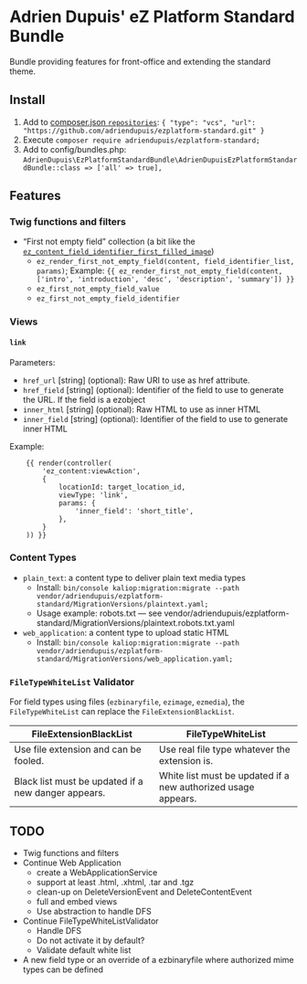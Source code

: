 Adrien Dupuis' eZ Platform Standard Bundle
==========================================

Bundle providing features for front-office and extending the standard theme.

Install
-------

1. Add to [composer.json `repositories`](https://getcomposer.org/doc/04-schema.md#repositories): `{ "type": "vcs", "url": "https://github.com/adriendupuis/ezplatform-standard.git" }`
1. Execute `composer require adriendupuis/ezplatform-standard;`
1. Add to config/bundles.php: `AdrienDupuis\EzPlatformStandardBundle\AdrienDupuisEzPlatformStandardBundle::class => ['all' => true],`

Features
--------

### Twig functions and filters

* “First not empty field” collection (a bit like the [`ez_content_field_identifier_first_filled_image`](https://doc.ibexa.co/en/master/guide/twig_functions_reference/#ez_content_field_identifier_first_filled_image))
  - `ez_render_first_not_empty_field(content, field_identifier_list, params)`; Example: `{{ ez_render_first_not_empty_field(content, ['intro', 'introduction', 'desc', 'description', 'summary']) }}`
  - `ez_first_not_empty_field_value`
  - `ez_first_not_empty_field_identifier`

### Views

#### `link`

Parameters:
- `href_url` [string] (optional): Raw URI to use as href attribute.
- `href_field` [string] (optional): Identifier of the field to use to generate the URL. If the field is a ezobject
- `inner_html` [string] (optional): Raw HTML to use as inner HTML
- `inner_field` [string] (optional): Identifier of the field to use to generate inner HTML

Example:

```twig
    {{ render(controller(
        'ez_content:viewAction',
        {
            locationId: target_location_id,
            viewType: 'link',
            params: {
                'inner_field': 'short_title',
            },
        }
    )) }}
```

### Content Types

* `plain_text`: a content type to deliver plain text media types
  - Install: `bin/console kaliop:migration:migrate --path vendor/adriendupuis/ezplatform-standard/MigrationVersions/plaintext.yaml;`
  - Usage example: robots.txt — see vendor/adriendupuis/ezplatform-standard/MigrationVersions/plaintext.robots.txt.yaml
* `web_application`: a content type to upload static HTML
  - Install: `bin/console kaliop:migration:migrate --path vendor/adriendupuis/ezplatform-standard/MigrationVersions/web_application.yaml;`

### `FileTypeWhiteList` Validator

For field types using files (`ezbinaryfile`, `ezimage`, `ezmedia`), the `FileTypeWhiteList` can replace the `FileExtensionBlackList`.

| FileExtensionBlackList                              | FileTypeWhiteList                                             |
| --------------------------------------------------- | ------------------------------------------------------------- |
| Use file extension and can be fooled.               | Use real file type whatever the extension is.                 |
| Black list must be updated if a new danger appears. | White list must be updated if a new authorized usage appears. |

TODO
----

- Twig functions and filters
- Continue Web Application
  - create a WebApplicationService
  - support at least .html, .xhtml, .tar and .tgz
  - clean-up on DeleteVersionEvent and DeleteContentEvent
  - full and embed views
  - Use abstraction to handle DFS
- Continue FileTypeWhiteListValidator
  - Handle DFS
  - Do not activate it by default?
  - Validate default white list
- A new field type or an override of a ezbinaryfile where authorized mime types can be defined
